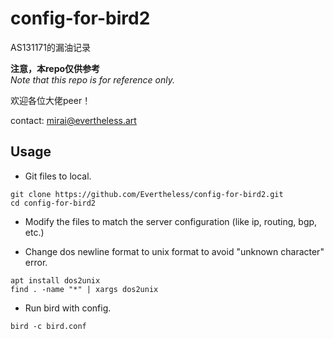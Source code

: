 # config-for-bird2

AS131171的漏油记录

**注意，本repo仅供参考**<br>
_Note that this repo is for reference only._

欢迎各位大佬peer！

contact: mirai@evertheless.art

## Usage

- Git files to local.
```
git clone https://github.com/Evertheless/config-for-bird2.git
cd config-for-bird2
```

- Modify the files to match the server configuration (like ip, routing, bgp, etc.)

- Change dos newline format to unix format to avoid "unknown character" error.

```
apt install dos2unix
find . -name "*" | xargs dos2unix
```

- Run bird with config.
```
bird -c bird.conf
```
